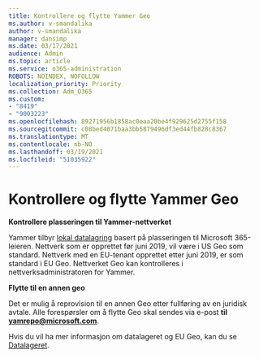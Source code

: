 ```yaml
---
title: Kontrollere og flytte Yammer Geo
ms.author: v-smandalika
author: v-smandalika
manager: dansimp
ms.date: 03/17/2021
audience: Admin
ms.topic: article
ms.service: o365-administration
ROBOTS: NOINDEX, NOFOLLOW
localization_priority: Priority
ms.collection: Adm_O365
ms.custom:
- "8419"
- "9003223"
ms.openlocfilehash: 89271956b1858ac0eaa20be4f929625d2755f158
ms.sourcegitcommit: c08bed4071baa3bb5879496df3ed44fb828c8367
ms.translationtype: MT
ms.contentlocale: nb-NO
ms.lasthandoff: 03/19/2021
ms.locfileid: "51035922"
---
```

# <a name="checking-and-moving-yammer-geo"></a>Kontrollere og flytte Yammer Geo

**Kontrollere plasseringen til Yammer-nettverket**

Yammer tilbyr [lokal datalagring](https://docs.microsoft.com/yammer/manage-security-and-compliance/data-residency) basert på plasseringen til Microsoft 365-leieren. Nettverk som er opprettet før juni 2019, vil være i US Geo som standard. Nettverk med en EU-tenant opprettet etter juni 2019, er som standard i EU Geo. Nettverket Geo kan kontrolleres i nettverksadministratoren for Yammer.

**Flytte til en annen geo**

Det er mulig å reprovision til en annen Geo etter fullføring av en juridisk avtale. Alle forespørsler om å flytte Geo skal sendes via e-post **til yamrepo@microsoft.com**.

Hvis du vil ha mer informasjon om datalageret og EU Geo, kan du se [Datalageret](https://docs.microsoft.com/yammer/manage-security-and-compliance/data-residency).
